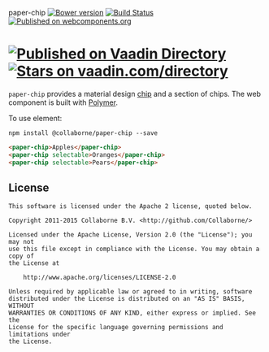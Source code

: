 paper-chip [![Bower version](https://badge.fury.io/bo/paper-chip.svg)](http://badge.fury.io/bo/paper-chip) [![Build Status](https://travis-ci.org/Collaborne/paper-chip.svg?branch=master)](https://travis-ci.org/Collaborne/paper-chip) [![Published on webcomponents.org](https://img.shields.io/badge/webcomponents.org-published-blue.svg)](https://www.webcomponents.org/element/Collaborne/paper-chip)
  
[![Published on Vaadin  Directory](https://img.shields.io/badge/Vaadin%20Directory-published-00b4f0.svg)](https://vaadin.com/directory/component/Collabornepaper-chip)
[![Stars on vaadin.com/directory](https://img.shields.io/vaadin-directory/star/Collabornepaper-chip.svg)](https://vaadin.com/directory/component/Collabornepaper-chip)
=========

`paper-chip` provides a material design [chip](https://www.google.com/design/spec/components/chips.html) and a section of chips. The web component is built with [Polymer](https://www.polymer-project.org).

To use element:

`npm install @collaborne/paper-chip --save`

```html
<paper-chip>Apples</paper-chip>
<paper-chip selectable>Oranges</paper-chip>
<paper-chip selectable>Pears</paper-chip>
```

## License

    This software is licensed under the Apache 2 license, quoted below.

    Copyright 2011-2015 Collaborne B.V. <http://github.com/Collaborne/>

    Licensed under the Apache License, Version 2.0 (the "License"); you may not
    use this file except in compliance with the License. You may obtain a copy of
    the License at

        http://www.apache.org/licenses/LICENSE-2.0

    Unless required by applicable law or agreed to in writing, software
    distributed under the License is distributed on an "AS IS" BASIS, WITHOUT
    WARRANTIES OR CONDITIONS OF ANY KIND, either express or implied. See the
    License for the specific language governing permissions and limitations under
    the License.
    
